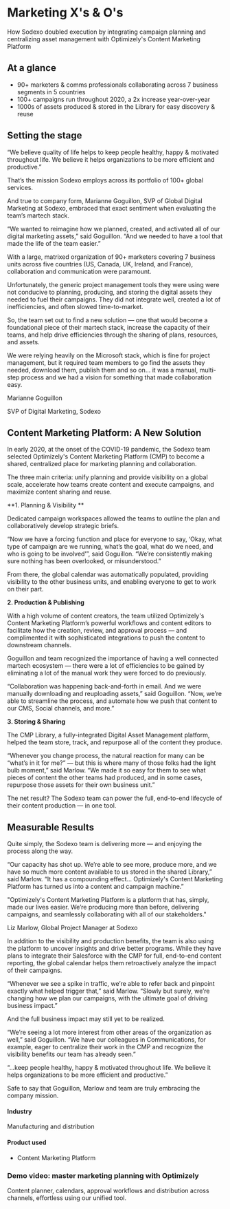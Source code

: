 # Marketing X's & O's

How Sodexo doubled execution by integrating campaign planning and centralizing
asset management with Optimizely's Content Marketing Platform

## At a glance

- 90+ marketers & comms professionals collaborating across 7 business segments in 5 countries
- 100+ campaigns run throughout 2020, a 2x increase year-over-year
- 1000s of assets produced & stored in the Library for easy discovery & reuse

## Setting the stage

“We believe quality of life helps to keep people healthy, happy & motivated
throughout life. We believe it helps organizations to be more efficient and
productive.”

That’s the mission Sodexo employs across its portfolio of 100+ global services.

And true to company form, Marianne Goguillon, SVP of Global Digital Marketing at
Sodexo, embraced that exact sentiment when evaluating the team’s martech stack.

“We wanted to reimagine how we planned, created, and activated all of our
digital marketing assets,” said Goguillon. “And we needed to have a tool that
made the life of the team easier.”

With a large, matrixed organization of 90+ marketers covering 7 business units
across five countries (US, Canada, UK, Ireland, and France), collaboration and
communication were paramount.

Unfortunately, the generic project management tools they were using were not
conducive to planning, producing, and storing the digital assets they needed to
fuel their campaigns. They did not integrate well, created a lot of
inefficiencies, and often slowed time-to-market.

So, the team set out to find a new solution — one that would become a
foundational piece of their martech stack, increase the capacity of their teams,
and help drive efficiencies through the sharing of plans, resources, and assets.

We were relying heavily on the Microsoft stack, which is fine for project
management, but it required team members to go find the assets they needed,
download them, publish them and so on... it was a manual, multi-step process and
we had a vision for something that made collaboration easy.

Marianne Goguillon

SVP of Digital Marketing, Sodexo

## Content Marketing Platform: A New Solution

In early 2020, at the onset of the COVID-19 pandemic, the Sodexo team selected
Optimizely's Content Marketing Platform (CMP) to become a shared, centralized
place for marketing planning and collaboration.

The three main criteria: unify planning and provide visibility on a global
scale, accelerate how teams create content and execute campaigns, and maximize
content sharing and reuse.

**1. Planning & Visibility **

Dedicated campaign workspaces allowed the teams to outline the plan and
collaboratively develop strategic briefs.

“Now we have a forcing function and place for everyone to say, ‘Okay, what type
of campaign are we running, what’s the goal, what do we need, and who is going
to be involved’”, said Goguillon. “We’re consistently making sure nothing has
been overlooked, or misunderstood.”

From there, the global calendar was automatically populated, providing
visibility to the other business units, and enabling everyone to get to work on
their part.

**2. Production & Publishing**

With a high volume of content creators, the team utilized Optimizely's Content
Marketing Platform’s powerful workflows and content editors to facilitate how
the creation, review, and approval process — and complimented it with
sophisticated integrations to push the content to downstream channels.

Goguillon and team recognized the importance of having a well connected martech
ecosystem — there were a lot of efficiencies to be gained by eliminating a lot
of the manual work they were forced to do previously.

“Collaboration was happening back-and-forth in email. And we were manually
downloading and reuploading assets,” said Goguillon. “Now, we’re able to
streamline the process, and automate how we push that content to our CMS, Social
channels, and more.”

**3. Storing & Sharing**

The CMP Library, a fully-integrated Digital Asset Management platform, helped
the team store, track, and repurpose all of the content they produce.

“Whenever you change process, the natural reaction for many can be “what’s in it
for me?” — but this is where many of those folks had the light bulb moment,”
said Marlow. “We made it so easy for them to see what pieces of content the
other teams had produced, and in some cases, repurpose those assets for their
own business unit.”

The net result? The Sodexo team can power the full, end-to-end lifecycle of
their content production — in one tool.

## Measurable Results

Quite simply, the Sodexo team is delivering more — and enjoying the process
along the way.

“Our capacity has shot up. We’re able to see more, produce more, and we have so
much more content available to us stored in the shared Library,” said Marlow.
“It has a compounding effect… Optimizely's Content Marketing Platform has turned
us into a content and campaign machine.”

"Optimizely's Content Marketing Platform is a platform that has, simply, made
our lives easier. We’re producing more than before, delivering campaigns, and
seamlessly collaborating with all of our stakeholders."

Liz Marlow, Global Project Manager at Sodexo

In addition to the visibility and production benefits, the team is also using
the platform to uncover insights and drive better programs. While they have
plans to integrate their Salesforce with the CMP for full, end-to-end content
reporting, the global calendar helps them retroactively analyze the impact of
their campaigns.

“Whenever we see a spike in traffic, we’re able to refer back and pinpoint
exactly what helped trigger that,” said Marlow. “Slowly but surely, we’re
changing how we plan our campaigns, with the ultimate goal of driving business
impact.”

And the full business impact may still yet to be realized.

“We’re seeing a lot more interest from other areas of the organization as well,”
said Goguillon. “We have our colleagues in Communications, for example, eager to
centralize their work in the CMP and recognize the visibility benefits our team
has already seen.”

“...keep people healthy, happy & motivated throughout life. We believe it helps
organizations to be more efficient and productive.”

Safe to say that Goguillon, Marlow and team are truly embracing the company
mission.

#### Industry

Manufacturing and distribution

#### Product used

- Content Marketing Platform

### Demo video: master marketing planning with Optimizely

Content planner, calendars, approval workflows and distribution across channels,
effortless using our unified tool.
